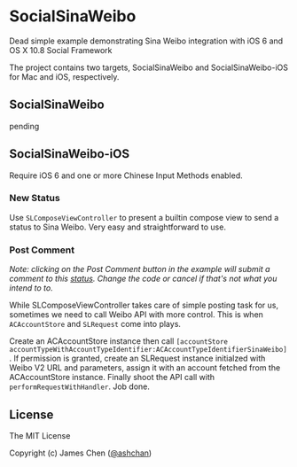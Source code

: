 SocialSinaWeibo
===============

Dead simple example demonstrating Sina Weibo integration with iOS 6 and OS X 10.8 Social Framework

The project contains two targets, SocialSinaWeibo and SocialSinaWeibo-iOS for Mac and iOS, respectively.

SocialSinaWeibo
--------------

pending

SocialSinaWeibo-iOS
------------------

Require iOS 6 and one or more Chinese Input Methods enabled.

### New Status

Use `SLComposeViewController` to present a builtin compose view to send a status to Sina Weibo. Very easy and straightforward to use.

### Post Comment

*Note: clicking on the Post Comment button in the example will submit a comment to this [status](http://www.weibo.com/1866155797/yEzOv28o0). Change the code or cancel if that's not what you intend to to.*

While SLComposeViewController takes care of simple posting task for us, sometimes we need to call Weibo API with more control. This is when `ACAccountStore` and `SLRequest` come into plays.

Create an ACAccountStore instance then call `[accountStore accountTypeWithAccountTypeIdentifier:ACAccountTypeIdentifierSinaWeibo]`. If permission is granted, create an SLRequest instance initialzed with Weibo V2 URL and parameters, assign it with an account fetched from the ACAccountStore instance. Finally shoot the API call with `performRequestWithHandler`. Job done.

License
------

The MIT License

Copyright (c) James Chen ([@ashchan](http://www.weibo.com/ashchan))

